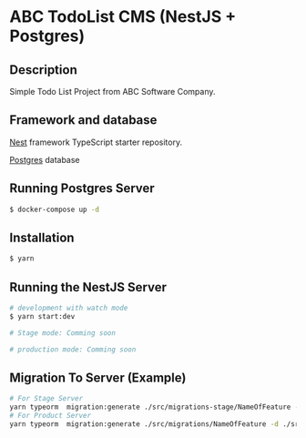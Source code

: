 # ABC TodoList CMS (NestJS + Postgres)

## Description

Simple Todo List Project from ABC Software Company.

## Framework and database

[Nest](https://github.com/nestjs/nest) framework TypeScript starter repository.

[Postgres](https://www.postgresql.org/) database

## Running Postgres Server

```bash
$ docker-compose up -d
```

## Installation

```bash
$ yarn
```

## Running the NestJS Server

```bash
# development with watch mode
$ yarn start:dev

# Stage mode: Comming soon

# production mode: Comming soon

```

## Migration To Server (Example)

```bash
# For Stage Server
yarn typeorm  migration:generate ./src/migrations-stage/NameOfFeature -d ./src/configs/data-source.ts
# For Product Server
yarn typeorm  migration:generate ./src/migrations/NameOfFeature -d ./src/configs/data-source.ts
```
